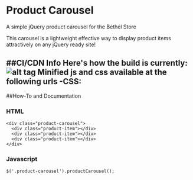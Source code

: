 # Product Carousel
A simple jQuery product carousel for the Bethel Store

This carousel is a lightweight effective way to display product items attractively on any jQuery ready site!

##CI/CDN Info
Here's how the build is currently: ![alt tag](https://travis-ci.org/zparnold/product-carousel.svg)
Minified js and css available at the following urls
-CSS:
--

##How-To and Documentation
### HTML
```
<div class="product-carousel">
  <div class="product-item"></div>
  <div class="product-item"></div>
  <div class="product-item"></div>
</div>
```

### Javascript
```
$('.product-carousel').productCarousel();
```
